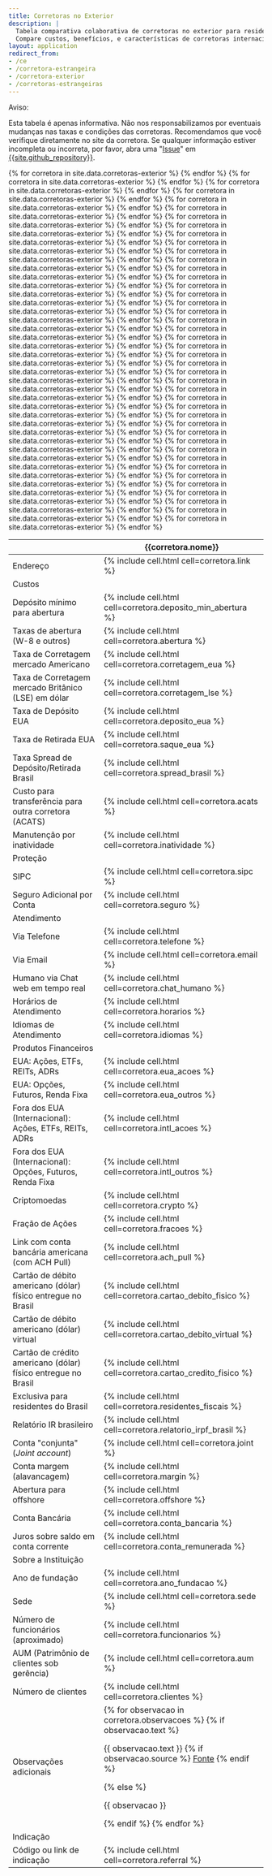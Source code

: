 ```yaml
---
title: Corretoras no Exterior
description: |
  Tabela comparativa colaborativa de corretoras no exterior para residentes fiscais brasileiros.
  Compare custos, benefícios, e características de corretoras internacionais.
layout: application
redirect_from:
- /ce
- /corretora-estrangeira
- /corretora-exterior
- /corretoras-estrangeiras
---
```

<section class="bg-yellow-100 border-l-4 border-yellow-500 text-yellow-900 p-4 mt-6 mx-4 rounded-md shadow-md">
  <p class="text-md font-semibold">Aviso:</p>
  <p class="text-sm mt-1">
    Esta tabela é apenas informativa. Não nos responsabilizamos por eventuais mudanças nas taxas e condições das corretoras.
    Recomendamos que você verifique diretamente no site da corretora. Se qualquer informação estiver incompleta ou incorreta,
    por favor, abra uma "<a href="{{site.github_url}}/issues" target="_blank">Issue</a>" em
    <a href="{{site.github_url}}" target="_blank">{{site.github_repository}}</a>.
  </p>
</section>

<main class="py-6 px-4 w-full h-auto overflow-x-auto">
    <div class="w-full">
      <table class="min-w-full bg-white shadow-md rounded-lg overflow-hidden">
        <thead class="bg-gray-200 text-gray-600 uppercase text-sm leading-normal">
        <tr>
          <th>
            &nbsp;
          </th>
          {% for corretora in site.data.corretoras-exterior %}
            <th class="py-3 px-6 text-center font-medium w-1/5">
              {{corretora.nome}}
            </th>
          {% endfor %}
        </tr>
      </thead>
      <tbody class="text-gray-700 text-sm">
        <tr class="border-b border-gray-200 hover:bg-gray-100">
          <td class="py-3 px-6 text-left font-medium">
            Endereço
          </td>
          {% for corretora in site.data.corretoras-exterior %}
            <td class="py-3 px-6 text-center">
              {% include cell.html cell=corretora.link %}
            </td>
          {% endfor %}
        </tr>
        <tr class="bg-gray-200 text-gray-600 text-sm leading-normal">
          <td class="py-3 px-6 text-left font-medium" colspan="{{site.data.corretoras-exterior.size | plus: 1}}">
            Custos
          </td>
        </tr>
        <tr class="border-b border-gray-200 hover:bg-gray-100">
          <td class="py-3 px-6 text-left font-medium">
            Depósito mínimo para abertura
          </td>
          {% for corretora in site.data.corretoras-exterior %}
            <td class="py-3 px-6 text-center">
              {% include cell.html cell=corretora.deposito_min_abertura %}
            </td>
          {% endfor %}
        </tr>
        <tr class="border-b border-gray-200 hover:bg-gray-100">
          <td class="py-3 px-6 text-left font-medium">
            Taxas de abertura (W-8 e outros)
          </td>
          {% for corretora in site.data.corretoras-exterior %}
            <td class="py-3 px-6 text-center">
              {% include cell.html cell=corretora.abertura %}
            </td>
          {% endfor %}
        </tr>
        <tr class="border-b border-gray-200 hover:bg-gray-100">
          <td class="py-3 px-6 text-left font-medium">
            Taxa de Corretagem mercado Americano
          </td>
          {% for corretora in site.data.corretoras-exterior %}
            <td class="py-3 px-6 text-center">
              {% include cell.html cell=corretora.corretagem_eua %}
            </td>
          {% endfor %}
        </tr>
        <tr class="border-b border-gray-200 hover:bg-gray-100">
          <td class="py-3 px-6 text-left font-medium">
            Taxa de Corretagem mercado Britânico (LSE) em dólar
          </td>
          {% for corretora in site.data.corretoras-exterior %}
            <td class="py-3 px-6 text-center">
              {% include cell.html cell=corretora.corretagem_lse %}
            </td>
          {% endfor %}
        </tr>
        <tr class="border-b border-gray-200 hover:bg-gray-100">
          <td class="py-3 px-6 text-left font-medium">
            Taxa de Depósito EUA
          </td>
          {% for corretora in site.data.corretoras-exterior %}
            <td class="py-3 px-6 text-center">
              {% include cell.html cell=corretora.deposito_eua %}
            </td>
          {% endfor %}
        </tr>
        <tr class="border-b border-gray-200 hover:bg-gray-100">
          <td class="py-3 px-6 text-left font-medium">
            Taxa de Retirada EUA
          </td>
          {% for corretora in site.data.corretoras-exterior %}
            <td class="py-3 px-6 text-center">
              {% include cell.html cell=corretora.saque_eua %}
            </td>
          {% endfor %}
        </tr>
        <tr class="border-b border-gray-200 hover:bg-gray-100">
          <td class="py-3 px-6 text-left font-medium">
            Taxa Spread de Depósito/Retirada Brasil
          </td>
          {% for corretora in site.data.corretoras-exterior %}
            <td class="py-3 px-6 text-center">
              {% include cell.html cell=corretora.spread_brasil %}
            </td>
          {% endfor %}
        </tr>
        <tr class="border-b border-gray-200 hover:bg-gray-100">
          <td class="py-3 px-6 text-left font-medium">
            Custo para transferência para outra corretora (ACATS)
          </td>
          {% for corretora in site.data.corretoras-exterior %}
            <td class="py-3 px-6 text-center">
              {% include cell.html cell=corretora.acats %}
            </td>
          {% endfor %}
        </tr>
        <tr class="border-b border-gray-200 hover:bg-gray-100">
          <td class="py-3 px-6 text-left font-medium">
            Manutenção por inatividade
          </td>
          {% for corretora in site.data.corretoras-exterior %}
            <td class="py-3 px-6 text-center">
              {% include cell.html cell=corretora.inatividade %}
            </td>
          {% endfor %}
        </tr>
        <tr class="bg-gray-200 text-gray-600 text-sm leading-normal">
          <td class="py-3 px-6 text-left font-medium" colspan="{{site.data.corretoras-exterior.size | plus: 1}}">
            Proteção
          </td>
        </tr>
        <tr class="border-b border-gray-200 hover:bg-gray-100">
          <td class="py-3 px-6 text-left font-medium">
            SIPC
          </td>
          {% for corretora in site.data.corretoras-exterior %}
            <td class="py-3 px-6 text-center">
              {% include cell.html cell=corretora.sipc %}
            </td>
          {% endfor %}
        </tr>
        <tr class="border-b border-gray-200 hover:bg-gray-100">
          <td class="py-3 px-6 text-left font-medium">
            Seguro Adicional por Conta
          </td>
          {% for corretora in site.data.corretoras-exterior %}
            <td class="py-3 px-6 text-center">
              {% include cell.html cell=corretora.seguro %}
            </td>
          {% endfor %}
        </tr>
        <tr class="bg-gray-200 text-gray-600 text-sm leading-normal">
          <td class="py-3 px-6 text-left font-medium" colspan="{{site.data.corretoras-exterior.size | plus: 1}}">
            Atendimento
          </td>
        </tr>
        <tr class="border-b border-gray-200 hover:bg-gray-100">
          <td class="py-3 px-6 text-left font-medium">
            Via Telefone
          </td>
          {% for corretora in site.data.corretoras-exterior %}
            <td class="py-3 px-6 text-center">
              {% include cell.html cell=corretora.telefone %}
            </td>
          {% endfor %}
        </tr>
        <tr class="border-b border-gray-200 hover:bg-gray-100">
          <td class="py-3 px-6 text-left font-medium">
            Via Email
          </td>
          {% for corretora in site.data.corretoras-exterior %}
            <td class="py-3 px-6 text-center">
              {% include cell.html cell=corretora.email %}
            </td>
          {% endfor %}
        </tr>
        <tr class="border-b border-gray-200 hover:bg-gray-100">
          <td class="py-3 px-6 text-left font-medium">
            Humano via Chat web em tempo real
          </td>
          {% for corretora in site.data.corretoras-exterior %}
            <td class="py-3 px-6 text-center">
              {% include cell.html cell=corretora.chat_humano %}
            </td>
          {% endfor %}
        </tr>
        <tr class="border-b border-gray-200 hover:bg-gray-100">
          <td class="py-3 px-6 text-left font-medium">
            Horários de Atendimento
          </td>
          {% for corretora in site.data.corretoras-exterior %}
            <td class="py-3 px-6 text-center">
              {% include cell.html cell=corretora.horarios %}
            </td>
          {% endfor %}
        </tr>
        <tr class="border-b border-gray-200 hover:bg-gray-100">
          <td class="py-3 px-6 text-left font-medium">
            Idiomas de Atendimento
          </td>
          {% for corretora in site.data.corretoras-exterior %}
            <td class="py-3 px-6 text-center">
              {% include cell.html cell=corretora.idiomas %}
            </td>
          {% endfor %}
        </tr>
        <tr class="bg-gray-200 text-gray-600 text-sm leading-normal">
          <td class="py-3 px-6 text-left font-medium" colspan="{{site.data.corretoras-exterior.size | plus: 1}}">
            Produtos Financeiros
          </td>
        </tr>
        <tr class="border-b border-gray-200 hover:bg-gray-100">
          <td class="py-3 px-6 text-left font-medium">
            EUA: Ações, ETFs, REITs, ADRs
          </td>
          {% for corretora in site.data.corretoras-exterior %}
            <td class="py-3 px-6 text-center">
              {% include cell.html cell=corretora.eua_acoes %}
            </td>
          {% endfor %}
        </tr>
        <tr class="border-b border-gray-200 hover:bg-gray-100">
          <td class="py-3 px-6 text-left font-medium">
            EUA: Opções, Futuros, Renda Fixa
          </td>
          {% for corretora in site.data.corretoras-exterior %}
            <td class="py-3 px-6 text-center">
              {% include cell.html cell=corretora.eua_outros %}
            </td>
          {% endfor %}
        </tr>
        <tr class="border-b border-gray-200 hover:bg-gray-100">
          <td class="py-3 px-6 text-left font-medium">
            Fora dos EUA (Internacional): Ações, ETFs, REITs, ADRs
          </td>
          {% for corretora in site.data.corretoras-exterior %}
            <td class="py-3 px-6 text-center">
              {% include cell.html cell=corretora.intl_acoes %}
            </td>
          {% endfor %}
        </tr>
        <tr class="border-b border-gray-200 hover:bg-gray-100">
          <td class="py-3 px-6 text-left font-medium">
            Fora dos EUA (Internacional): Opções, Futuros, Renda Fixa
          </td>
          {% for corretora in site.data.corretoras-exterior %}
            <td class="py-3 px-6 text-center">
              {% include cell.html cell=corretora.intl_outros %}
            </td>
          {% endfor %}
        </tr>
        <tr class="border-b border-gray-200 hover:bg-gray-100">
          <td class="py-3 px-6 text-left font-medium">
            Criptomoedas
          </td>
          {% for corretora in site.data.corretoras-exterior %}
            <td class="py-3 px-6 text-center">
              {% include cell.html cell=corretora.crypto %}
            </td>
          {% endfor %}
        </tr>
        <tr class="border-b border-gray-200 hover:bg-gray-100">
          <td class="py-3 px-6 text-left font-medium">
            Fração de Ações
          </td>
          {% for corretora in site.data.corretoras-exterior %}
            <td class="py-3 px-6 text-center">
              {% include cell.html cell=corretora.fracoes %}
            </td>
          {% endfor %}
        </tr>
        <tr class="border-b border-gray-200 hover:bg-gray-100">
          <td class="py-3 px-6 text-left font-medium">
            Link com conta bancária americana (com ACH Pull)
          </td>
          {% for corretora in site.data.corretoras-exterior %}
            <td class="py-3 px-6 text-center">
              {% include cell.html cell=corretora.ach_pull %}
            </td>
          {% endfor %}
        </tr>
        <tr class="border-b border-gray-200 hover:bg-gray-100">
          <td class="py-3 px-6 text-left font-medium">
            Cartão de débito americano (dólar) físico entregue no Brasil
          </td>
          {% for corretora in site.data.corretoras-exterior %}
            <td class="py-3 px-6 text-center">
              {% include cell.html cell=corretora.cartao_debito_fisico %}
            </td>
          {% endfor %}
        </tr>
        <tr class="border-b border-gray-200 hover:bg-gray-100">
          <td class="py-3 px-6 text-left font-medium">
            Cartão de débito americano (dólar) virtual
          </td>
          {% for corretora in site.data.corretoras-exterior %}
            <td class="py-3 px-6 text-center">
              {% include cell.html cell=corretora.cartao_debito_virtual %}
            </td>
          {% endfor %}
        </tr>
        <tr class="border-b border-gray-200 hover:bg-gray-100">
          <td class="py-3 px-6 text-left font-medium">
            Cartão de crédito americano (dólar) físico entregue no Brasil
          </td>
          {% for corretora in site.data.corretoras-exterior %}
            <td class="py-3 px-6 text-center">
              {% include cell.html cell=corretora.cartao_credito_fisico %}
            </td>
          {% endfor %}
        </tr>
        <tr class="border-b border-gray-200 hover:bg-gray-100">
          <td class="py-3 px-6 text-left font-medium">
            Exclusiva para residentes do Brasil
          </td>
          {% for corretora in site.data.corretoras-exterior %}
            <td class="py-3 px-6 text-center">
              {% include cell.html cell=corretora.residentes_fiscais %}
            </td>
          {% endfor %}
        </tr>
        <tr class="border-b border-gray-200 hover:bg-gray-100">
          <td class="py-3 px-6 text-left font-medium">
            Relatório IR brasileiro
          </td>
          {% for corretora in site.data.corretoras-exterior %}
            <td class="py-3 px-6 text-center">
              {% include cell.html cell=corretora.relatorio_irpf_brasil %}
            </td>
          {% endfor %}
        </tr>
        <tr class="border-b border-gray-200 hover:bg-gray-100">
          <td class="py-3 px-6 text-left font-medium">
            Conta "conjunta" (<em>Joint account</em>)
          </td>
          {% for corretora in site.data.corretoras-exterior %}
            <td class="py-3 px-6 text-center">
              {% include cell.html cell=corretora.joint %}
            </td>
          {% endfor %}
        </tr>
        <tr class="border-b border-gray-200 hover:bg-gray-100">
          <td class="py-3 px-6 text-left font-medium">
          Conta margem (alavancagem)
          </td>
          {% for corretora in site.data.corretoras-exterior %}
            <td class="py-3 px-6 text-center">
              {% include cell.html cell=corretora.margin %}
            </td>
          {% endfor %}
        </tr>
        <tr class="border-b border-gray-200 hover:bg-gray-100">
          <td class="py-3 px-6 text-left font-medium">
            Abertura para offshore
          </td>
          {% for corretora in site.data.corretoras-exterior %}
            <td class="py-3 px-6 text-center">
              {% include cell.html cell=corretora.offshore %}
            </td>
          {% endfor %}
        </tr>
        <tr class="border-b border-gray-200 hover:bg-gray-100">
          <td class="py-3 px-6 text-left font-medium">
            Conta Bancária
          </td>
          {% for corretora in site.data.corretoras-exterior %}
            <td class="py-3 px-6 text-center">
              {% include cell.html cell=corretora.conta_bancaria %}
            </td>
          {% endfor %}
        </tr>
        <tr class="border-b border-gray-200 hover:bg-gray-100">
          <td class="py-3 px-6 text-left font-medium">
            Juros sobre saldo em conta corrente
          </td>
          {% for corretora in site.data.corretoras-exterior %}
            <td class="py-3 px-6 text-center">
              {% include cell.html cell=corretora.conta_remunerada %}
            </td>
          {% endfor %}
        </tr>
        <tr class="bg-gray-200 text-gray-600 text-sm leading-normal">
          <td class="py-3 px-6 text-left font-medium" colspan="{{site.data.corretoras-exterior.size | plus: 1}}">
            Sobre a Instituição
          </td>
        </tr>
        <tr class="border-b border-gray-200 hover:bg-gray-100">
          <td class="py-3 px-6 text-left font-medium">
            Ano de fundação
          </td>
          {% for corretora in site.data.corretoras-exterior %}
            <td class="py-3 px-6 text-center">
              {% include cell.html cell=corretora.ano_fundacao %}
            </td>
          {% endfor %}
        </tr>
        <tr class="border-b border-gray-200 hover:bg-gray-100">
          <td class="py-3 px-6 text-left font-medium">
            Sede
          </td>
          {% for corretora in site.data.corretoras-exterior %}
            <td class="py-3 px-6 text-center">
              {% include cell.html cell=corretora.sede %}
            </td>
          {% endfor %}
        </tr>
        <tr class="border-b border-gray-200 hover:bg-gray-100">
          <td class="py-3 px-6 text-left font-medium">
            Número de funcionários (aproximado)
          </td>
          {% for corretora in site.data.corretoras-exterior %}
            <td class="py-3 px-6 text-center">
              {% include cell.html cell=corretora.funcionarios %}
            </td>
          {% endfor %}
        </tr>
        <tr class="border-b border-gray-200 hover:bg-gray-100">
          <td class="py-3 px-6 text-left font-medium">
            AUM (Patrimônio de clientes sob gerência)
          </td>
          {% for corretora in site.data.corretoras-exterior %}
            <td class="py-3 px-6 text-center">
              {% include cell.html cell=corretora.aum %}
            </td>
          {% endfor %}
        </tr>
        <tr class="border-b border-gray-200 hover:bg-gray-100">
          <td class="py-3 px-6 text-left font-medium">
            Número de clientes
          </td>
          {% for corretora in site.data.corretoras-exterior %}
            <td class="py-3 px-6 text-center">
              {% include cell.html cell=corretora.clientes %}
            </td>
          {% endfor %}
        </tr>
        <tr class="border-b border-gray-200 hover:bg-gray-100">
          <td class="py-3 px-6 text-left font-medium">
            Observações adicionais
          </td>
          {% for corretora in site.data.corretoras-exterior %}
            <td class="py-3 px-6 text-center">
              {% for observacao in corretora.observacoes %}
                {% if observacao.text %}
                  <p class="text-xs mb-2">
                    {{ observacao.text }}
                    {% if observacao.source %}
                      <a href="{{observacao.source}}" rel="noopener noreferrer" target="_blank">Fonte</a>
                    {% endif %}
                  </p>
                {% else %}
                  <p class="text-xs mb-2">{{ observacao }}</p>
                {% endif %}
              {% endfor %}
            </td>
          {% endfor %}
        </tr>
        <tr class="bg-gray-200 text-gray-600 text-sm leading-normal">
          <td class="py-3 px-6 text-left font-medium" colspan="{{site.data.corretoras-exterior.size | plus: 1}}">
            Indicação
          </td>
        </tr>
        <tr class="border-b border-gray-200 hover:bg-gray-100">
          <td class="py-3 px-6 text-left font-medium">
            Código ou link de indicação
          </td>
          {% for corretora in site.data.corretoras-exterior %}
            <td class="py-3 px-6 text-center">
              {% include cell.html cell=corretora.referral %}
            </td>
          {% endfor %}
        </tr>
      </tbody>
    </table>
  </div>
</main>
